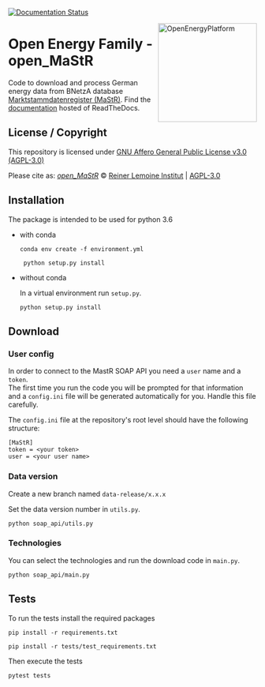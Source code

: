 ﻿[![Documentation Status](https://readthedocs.org/projects/open-mastr/badge/?version=latest)](https://open-mastr.readthedocs.io/en/latest/?badge=latest)

<a href="https://openenergyplatform.org"><img align="right" width="200" height="200" src="https://avatars2.githubusercontent.com/u/37101913?s=400&u=9b593cfdb6048a05ea6e72d333169a65e7c922be&v=4" alt="OpenEnergyPlatform"></a>

# Open Energy Family - open_MaStR

Code to download and process German energy data from BNetzA database [Marktstammdatenregister (MaStR)](https://www.marktstammdatenregister.de/MaStR).
Find the [documentation](https://open-mastr.readthedocs.io/en/latest) hosted of ReadTheDocs.
## License / Copyright

This repository is licensed under [GNU Affero General Public License v3.0 (AGPL-3.0)](https://www.gnu.org/licenses/agpl-3.0.en.html)

Please cite as:
_[open_MaStR](https://github.com/OpenEnergyPlatform/open-MaStR)_ © [Reiner Lemoine Institut](https://reiner-lemoine-institut.de/) | [AGPL-3.0](https://github.com/OpenEnergyPlatform/open-MaStR/blob/master/LICENSE)

## Installation

The package is intended to be used for python 3.6

- with conda

    ```
    conda env create -f environment.yml
   ```
   
   ```
    python setup.py install
   ```

- without conda

    In a virtual environment run `setup.py`.

    ```
    python setup.py install
   ```

## Download

### User config
In order to connect to the MastR SOAP API you need a `user` name and a `token`. <br>
The first time you run the code you will be prompted for that information and a `config.ini` file will be generated automatically for you.
Handle this file carefully.

The `config.ini` file at the repository's root level should have the following structure:
```
[MaStR]
token = <your token>
user = <your user name>
```

### Data version

Create a new branch named `data-release/x.x.x`

Set the data version number in `utils.py`.

```
python soap_api/utils.py
```

### Technologies 

You can select the technologies and run the download code in `main.py`.

```
python soap_api/main.py
```

## Tests

To run the tests install the required packages

```
pip install -r requirements.txt

pip install -r tests/test_requirements.txt
```
Then execute the tests

```
pytest tests
```
